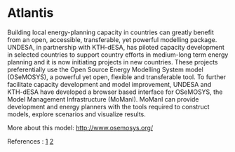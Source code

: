 # Atlantis

Building local energy-planning capacity in countries can greatly benefit from an open, accessible, transferable, yet powerful modelling package. UNDESA, in partnership with KTH-dESA, has piloted capacity development in selected countries to support country efforts in medium-long term energy planning and it is now initiating projects in new countries. These projects preferentially use the Open Source Energy Modelling System model (OSeMOSYS), a powerful yet open, flexible and transferable tool. To further facilitate capacity development and model improvement, UNDESA and KTH-dESA have developed a browser based interface for OSeMOSYS, the Model Management Infrastructure (MoManI). MoManI can provide development and energy planners with the tools required to construct models, explore scenarios and visualize results.

More about this model: http://www.osemosys.org/

References : 
[1](http://www.sciencedirect.com/science/article/pii/S0301421511004897)
[2](http://www.sciencedirect.com/science/article/pii/S0360544212006299)


